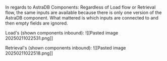 In regards to AstraDB Components:
Regardless of Load flow or Retrieval flow, the same inputs are available because there is only one version of the AstraDB component. What mattered is which inputs are connected to and then empty fields are ignored.

Load's (shown components inbound):
![[Pasted image 20250211022531.png]]

Retrieval's (shown components inbound):
![[Pasted image 20250211022518.png]]
